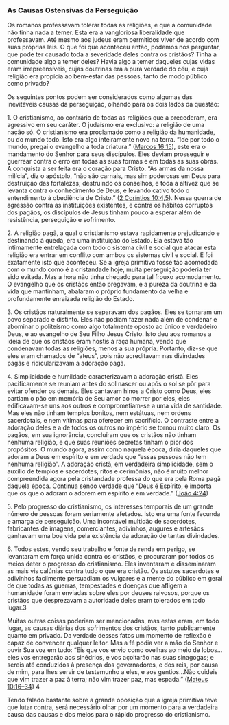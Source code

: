 ### As Causas Ostensivas da Perseguição 

Os romanos professavam tolerar todas as religiões, e que a comunidade não tinha nada a temer. Esta era a vangloriosa liberalidade que professavam. Até mesmo aos judeus eram permitidos viver de acordo com suas próprias leis. O que foi que aconteceu então, podemos nos perguntar, que pode ter causado toda a severidade deles contra os cristãos? Tinha a comunidade algo a temer deles? Havia algo a temer daqueles cujas vidas eram irrepreensíveis, cujas doutrinas era a pura verdade do céu, e cuja religião era propícia ao bem-estar das pessoas, tanto de modo público como privado?

Os seguintes pontos podem ser considerados como algumas das inevitáveis causas da perseguição, olhando para os dois lados da questão:

1\. O cristianismo, ao contrário de todas as religiões que a precederam, era agressivo em seu caráter. O judaísmo era exclusivo: a religião de uma nação só. O cristianismo era proclamado como a religião da humanidade, ou do mundo todo. Isto era algo inteiramente novo na terra. “Ide por todo o mundo, pregai o evangelho a toda criatura.” ([Marcos 16:15](http://bibliaonline.com.br/acf/mc/16/15)), este era o mandamento do Senhor para seus discípulos. Eles deviam prosseguir e guerrear contra o erro em todas as suas formas e em todas as suas obras. A conquista a ser feita era o coração para Cristo. “As armas da nossa milícia”, diz o apóstolo, “não são carnais, mas sim poderosas em Deus para destruição das fortalezas; destruindo os conselhos, e toda a altivez que se levanta contra o conhecimento de Deus, e levando cativo todo o entendimento à obediência de Cristo.” ([2 Coríntios 10:4,5](http://bibliaonline.com.br/acf/2co/10/4,5)). Nessa guerra de agressão contra as instituições existentes, e contra os hábitos corruptos dos pagãos, os discípulos de Jesus tinham pouco a esperar além de resistência, perseguição e sofrimento.

2\. A religião pagã, a qual o cristianismo estava rapidamente prejudicando e destinando à queda, era uma instituição do Estado. Ela estava tão intimamente entrelaçada com todo o sistema civil e social que atacar esta religião era entrar em conflito com ambos os sistemas civil e social. E foi exatamente isto que aconteceu. Se a igreja primitiva fosse tão acomodada com o mundo como é a cristandade hoje, muita perseguição poderia ter sido evitada. Mas a hora não tinha chegado para tal frouxo acomodamento. O evangelho que os cristãos então pregavam, e a pureza da doutrina e da vida que mantinham, abalaram o próprio fundamento da velha e profundamente enraizada religião do Estado.

3\. Os cristãos naturalmente se separavam dos pagãos. Eles se tornaram um povo separado e distinto. Eles não podiam fazer nada além de condenar e abominar o politeísmo como algo totalmente oposto ao único e verdadeiro Deus, e ao evangelho de Seu Filho Jesus Cristo. Isto deu aos romanos a ideia de que os cristãos eram hostis à raça humana, vendo que condenavam todas as religiões, menos a sua própria. Portanto, diz-se que eles eram chamados de “ateus”, pois não acreditavam nas divindades pagãs e ridicularizavam a adoração pagã.

4\. Simplicidade e humildade caracterizavam a adoração cristã. Eles pacificamente se reuniam antes do sol nascer ou após o sol se pôr para evitar ofender os demais. Eles cantavam hinos a Cristo como Deus, eles partiam o pão em memória de Seu amor ao morrer por eles, eles edificavam-se uns aos outros e comprometiam-se a uma vida de santidade. Mas eles não tinham templos bonitos, nem estátuas, nem ordens sacerdotais, e nem vítimas para oferecer em sacrifício. O contraste entre a adoração deles e a de todos os outros no império se tornou muito claro. Os pagãos, em sua ignorância, concluíram que os cristãos não tinham nenhuma religião, e que suas reuniões secretas tinham o pior dos propósitos. O mundo agora, assim como naquela época, diria daqueles que adoram a Deus em espírito e em verdade que “essas pessoas não tem nenhuma religião”. A adoração cristã, em verdadeira simplicidade, sem o auxílio de templos e sacerdotes, ritos e cerimônias, não é muito melhor compreendida agora pela cristandade professa do que era pela Roma pagã daquela época. Continua sendo verdade que “Deus é Espírito, e importa que os que o adoram o adorem em espírito e em verdade.” ([João 4:24](http://bibliaonline.com.br/acf/jo/4/24))

5\. Pelo progresso do cristianismo, os interesses temporais de um grande número de pessoas foram seriamente afetados. Isto era uma fonte fecunda e amarga de perseguição. Uma incontável multidão de sacerdotes, fabricantes de imagens, comerciantes, adivinhos, augures e artesãos ganhavam uma boa vida pela existência da adoração de tantas divindades.

6\. Todos estes, vendo seu trabalho e fonte de renda em perigo, se levantaram em força unida contra os cristãos, e procuraram por todos os meios deter o progresso do cristianismo. Eles inventaram e disseminaram as mais vis calúnias contra tudo o que era cristão. Os astutos sacerdotes e adivinhos facilmente persuadiam os vulgares e a mente do público em geral de que todas as guerras, tempestades e doenças que afligem a humanidade foram enviadas sobre eles por deuses raivosos, porque os cristãos que desprezavam a autoridade deles eram tolerados em todo lugar.3

Muitas outras coisas poderiam ser mencionadas, mas estas eram, em todo lugar, as causas diárias dos sofrimentos dos cristãos, tanto publicamente quanto em privado. Da verdade desses fatos um momento de reflexão é capaz de convencer qualquer leitor. Mas a fé podia ver a mão do Senhor e ouvir Sua voz em tudo: “Eis que vos envio como ovelhas ao meio de lobos…eles vos entregarão aos sinédrios, e vos açoitarão nas suas sinagogas; e sereis até conduzidos à presença dos governadores, e dos reis, por causa de mim, para lhes servir de testemunho a eles, e aos gentios…Não cuideis que vim trazer a paz à terra; não vim trazer paz, mas espada.” ([Mateus 10:16–34](http://bibliaonline.com.br/acf/mt/10/16-34)) 4

Tendo falado bastante sobre a grande oposição que a igreja primitiva teve que lutar contra, será necessário olhar por um momento para a verdadeira causa das causas e dos meios para o rápido progresso do cristianismo.